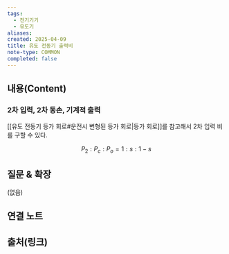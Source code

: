 ```yaml
---
tags:
  - 전기기기
  - 유도기
aliases: 
created: 2025-04-09
title: 유도 전동기 출력비
note-type: COMMON
completed: false
---
```


## 내용(Content)

### 2차 입력, 2차 동손, 기계적 출력

[[유도 전동기 등가 회로#운전시 변형된 등가 회로|등가 회로]]를 참고해서 2차 입력 비를 구할 수 있다.

$$
P_{2} : P_{c} : P_{o} = 1 : s : 1-s
$$


## 질문 & 확장

(없음)

## 연결 노트

## 출처(링크)

